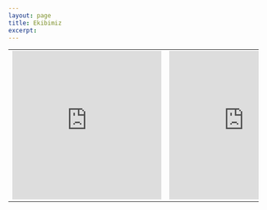 ```yaml
---
layout: page
title: Ekibimiz
excerpt:
---
```


<table>
<tr>
<td>
<iframe allowtransparency="true" frameborder="0" scrolling="no"
seamless="seamless"
src="http://colmdoyle.github.io/gh-activity/gh-activity.html?user=seyyah&type=user"
width="300" height="300"></iframe>
</td>
<td>
<iframe allowtransparency="true" frameborder="0" scrolling="no"
seamless="seamless"
src="http://colmdoyle.github.io/gh-activity/gh-activity.html?user=seyyah&type=user"
width="300" height="300"></iframe>
</td>
</tr>
</table>

